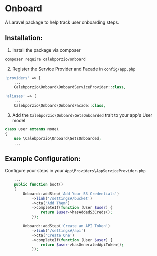 # Onboard
A Laravel package to help track user onboarding steps.

## Installation:

1. Install the package via composer
```bash
composer require calebporzio/onboard
```
2. Register the Service Provider and Facade in `config/app.php`
```php
'providers' => [
    ...
    Calebporzio\Onboard\OnboardServiceProvider::class,

'aliases' => [
    ...
    Calebporzio\Onboard\OnboardFacade::class,
```
3. Add the `Calebporzio\Onboard\GetsOnboarded` trait to your app's User model
```php
class User extends Model
{
    use \Calebporzio\Onboard\GetsOnboarded;
    ...
```

## Example Configuration:

Configure your steps in your `App\Providers\AppServiceProvider.php`
```php
    ...
    public function boot()
    {
	    Onboard::addStep('Add Your S3 Credentials')
	    	->link('/settings#/bucket')
	    	->cta('Add Them')
	    	->completeIf(function (User $user) {
	    		return $user->hasAddedS3Creds();
	    	});

	    Onboard::addStep('Create an API Token')
	    	->link('/settings#/api')
	    	->cta('Create One')
	    	->completeIf(function (User $user) {
	    		return $user->hasGeneratedApiToken();
	    	});
